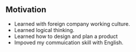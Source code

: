#
## Motivation
+ Learned with foreign company working culture.
+ Learned logical thinking.
+ Learned how to design and plan a product
+ Impoved my commuication skill with English.

